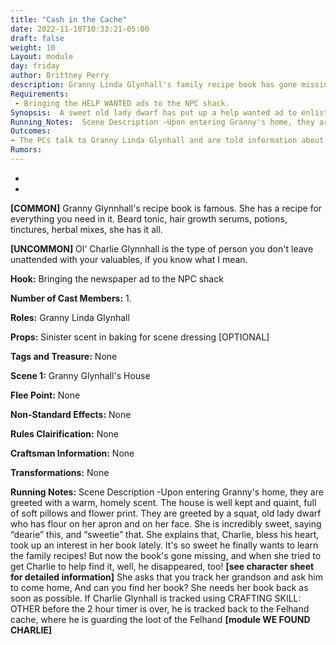 ```yaml
---
title: "Cash in the Cache"
date: 2022-11-10T10:33:21-05:00
draft: false
weight: 10
Layout: module
day: friday
author: Brittney Perry
description: Granny Linda Glynhall's family recipe book has gone missing! Also, she hasn't seen her grandson Charlie in three days. In desperation, she has put two ads in the local paper asking for help finding them both. She has offered a reward for the return of each.
Requirements: 
 - Bringing the HELP WANTED ads to the NPC shack.
Synopsis:  A sweet old lady dwarf has put up a help wanted ad to enlist help returning her recipe book and her grandson, for a reward. She doesn't know where her grandson would be, and needs help finding him. Her recipe book also went missing around the same time, and she can't find it anywhere. The book is full of old family recipes and is worth 1250 silver. She assumes it was stolen, and wants it back. Once all the information has been relayed or the PCs wish to leave, she will see them to the door and wish them good luck in finding her grandson and book.
Running_Notes:  Scene Description -Upon entering Granny's home, they are greeted with a warm, homely scent. The house is well kept and quaint, full of soft pillows and flower print. They are greeted by a squat, old lady dwarf who has flour on her apron and on her face. She is incredibly sweet, saying “dearie” this, and “sweetie” that.  She explains that, Charlie, bless his heart, took up an interest in her book lately. It's so sweet he finally wants to learn the family recipes! But now the book's gone missing, and when she tried to get Charlie to help find it, well, he disappeared, too! **[see character sheet for detailed information]** She asks that you track her grandson and ask him to come home, And can you find her book? She needs her book back as soon as possible. If Charlie Glynhall is tracked using CRAFTING SKILL OTHER before the 2 hour timer is over, he is tracked back to the Felhand cache, where he is guarding the loot of the Felhand [module WE FOUND CHARLIE]
Outcomes:
- The PCs talk to Granny Linda Glynhall and are told information about her, her grandson, her recipe book, the occupation, or anything else people want to talk about. Once they leave the house, the 2 hour timer to find Charlie starts **[module OPERATION FIND CHARLIE].
Rumors: 
---
```








- 



- 



**[COMMON]** Granny Glynnhall's recipe book is famous. She has a recipe for everything you need in it. Beard tonic, hair growth serums, potions, tinctures, herbal mixes, she has it all. 

**[UNCOMMON]** Ol' Charlie Glynnhall is the type of person you don't leave unattended with your valuables, if you know what I mean.

**Hook:** Bringing the newspaper ad to the NPC shack

**Number of Cast Members:** 1.

**Roles:** Granny Linda Glynhall 

**Props:** Sinister scent in baking for scene dressing [OPTIONAL] 

**Tags and Treasure:** None

**Scene 1:** Granny Glynhall's House

**Flee Point:** None

**Non-Standard Effects:** None

**Rules Clairification:** None

**Craftsman Information:** None

**Transformations:** None

**Running Notes:**  Scene Description -Upon entering Granny's home, they are greeted with a warm, homely scent. The house is well kept and quaint, full of soft pillows and flower print. They are greeted by a squat, old lady dwarf who has flour on her apron and on her face. She is incredibly sweet, saying “dearie” this, and “sweetie” that.  She explains that, Charlie, bless his heart, took up an interest in her book lately. It's so sweet he finally wants to learn the family recipes! But now the book's gone missing, and when she tried to get Charlie to help find it, well, he disappeared, too! **[see character sheet for detailed information]** She asks that you track her grandson and ask him to come home, And can you find her book? She needs her book back as soon as possible. If Charlie Glynhall is tracked using CRAFTING SKILL: OTHER before the 2 hour timer is over, he is tracked back to the Felhand cache, where he is guarding the loot of the Felhand **[module WE FOUND CHARLIE]**



